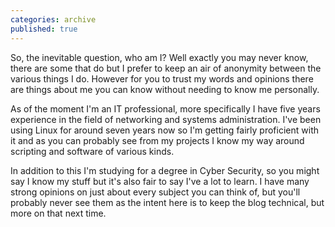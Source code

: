 ```yaml
---
categories: archive
published: true
---
```


So, the inevitable question, who am I? Well exactly you may never know, there are some that do but I prefer to keep an air of anonymity between the various things I do. However for you to trust my words and opinions there are things about me you can know without needing to know me personally.

As of the moment I'm an IT professional, more specifically I have five years experience in the field of networking and systems administration. I've been using Linux for around seven years now so I'm getting fairly proficient with it and as you can probably see from my projects I know my way around scripting and software of various kinds.

In addition to this I'm studying for a degree in Cyber Security, so you might say I know my stuff but it's also fair to say I've a lot to learn. I have many strong opinions on just about every subject you can think of, but you'll probably never see them as the intent here is to keep the blog technical, but more on that next time.
